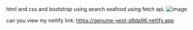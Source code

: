 html and css and bootstrap using search seafood using fetch api.
![image]()

can you view my netlify link: https://genuine-yeot-d8da96.netlify.app
